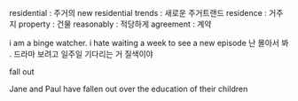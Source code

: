residential : 주거의
new residential trends : 새로운 주거트랜드
residence : 거주지
property : 건물
reasonably : 적당하게
agreement : 계약

i am a binge watcher. i hate waiting a week to see a new
episode
난 몰아서 봐 . 드라마 보려고 일주일 기다리는 거 질색이야

fall out

Jane and Paul have fallen out over the
education of their children
